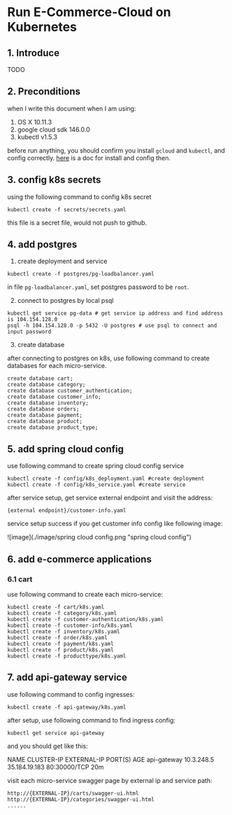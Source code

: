 # Run E-Commerce-Cloud on Kubernetes

## 1. Introduce

TODO 

## 2. Preconditions
when I write this document when I am using:

1. OS X 10.11.3
2. google cloud sdk 146.0.0
3. kubectl v1.5.3

before run anything, you should confirm you install `gcloud` and `kubectl`, and config correctly.
[here](https://github.com/reactivesw/development_process/blob/master/devops/gke%20setup.md) is a doc for install and config then.

## 3. config k8s secrets

using the following command to config k8s secret

`kubectl create -f secrets/secrets.yaml`

this file is a secret file, would not push to github.

## 4. add postgres

1. create deployment and service

`kubectl create -f postgres/pg-loadbalancer.yaml`

in file `pg-loadbalancer.yaml`, set postgres password to be `root`.

2. connect to postgres by local psql

```shell
kubectl get service pg-data # get service ip address and find address is 104.154.128.0
psql -h 104.154.128.0 -p 5432 -U postgres # use psql to connect and input password 
```

3. create database

after connecting to postgres on k8s, use following command to create databases for each micro-service.

```shell
create database cart;
create database category;
create database customer_authentication;
create database customer_info;
create database inventory;
create database orders;
create database payment;
create database product;
create database product_type;
```

## 5. add spring cloud config

use following command to create spring cloud config service

```shell
kubectl create -f config/k8s_deployment.yaml #create deployment
kubectl create -f config/k8s_service.yaml #create service
```

after service setup, get service external endpoint and visit the address:

`{external endpoint}/customer-info.yaml`

service setup success if you get customer info config like following image:

![image](./image/spring cloud config.png "spring cloud config")

## 6. add e-commerce applications

### 6.1 cart

use following command to create each micro-service:

```shell
kubectl create -f cart/k8s.yaml
kubectl create -f category/k8s.yaml
kubectl create -f customer-authentication/k8s.yaml
kubectl create -f customer-info/k8s.yaml
kubectl create -f inventory/k8s.yaml
kubectl create -f order/k8s.yaml
kubectl create -f payment/k8s.yaml
kubectl create -f product/k8s.yaml
kubectl create -f producttype/k8s.yaml
```

## 7. add api-gateway service

use following command to config ingresses:

`kubectl create -f api-gateway/k8s.yaml`

after setup, use following command to find ingress config:

`kubectl get service api-gateway`

and you should get like this:
>
NAME          CLUSTER-IP   EXTERNAL-IP     PORT(S)        AGE
api-gateway   10.3.248.5   35.184.19.183   80:30000/TCP   20m
>

visit each micro-service swagger page by external ip and service path:

```
http://{EXTERNAL-IP}/carts/swagger-ui.html
http://{EXTERNAL-IP}/categories/swagger-ui.html
......
```